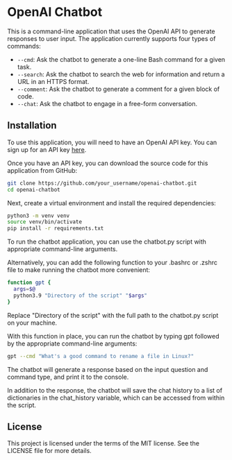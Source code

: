 # OpenAI Chatbot

This is a command-line application that uses the OpenAI API to generate responses to user input. The application currently supports four types of commands:

- `--cmd`: Ask the chatbot to generate a one-line Bash command for a given task.
- `--search`: Ask the chatbot to search the web for information and return a URL in an HTTPS format.
- `--comment`: Ask the chatbot to generate a comment for a given block of code.
- `--chat`: Ask the chatbot to engage in a free-form conversation.

## Installation

To use this application, you will need to have an OpenAI API key. You can sign up for an API key [here](https://beta.openai.com/signup/).

Once you have an API key, you can download the source code for this application from GitHub:

```bash
git clone https://github.com/your_username/openai-chatbot.git
cd openai-chatbot
```

Next, create a virtual environment and install the required dependencies:

```bash
python3 -m venv venv
source venv/bin/activate
pip install -r requirements.txt
```

To run the chatbot application, you can use the chatbot.py script with appropriate command-line arguments.

Alternatively, you can add the following function to your .bashrc or .zshrc file to make running the chatbot more convenient:

```sh
function gpt {
  args=$@
  python3.9 "Directory of the script" "$args"
}
```

Replace "Directory of the script" with the full path to the chatbot.py script on your machine.

With this function in place, you can run the chatbot by typing gpt followed by the appropriate command-line arguments:

```sh
gpt --cmd "What's a good command to rename a file in Linux?"
```

The chatbot will generate a response based on the input question and command type, and print it to the console.

In addition to the response, the chatbot will save the chat history to a list of dictionaries in the chat_history variable, which can be accessed from within the script.

## License
This project is licensed under the terms of the MIT license. See the LICENSE file for more details.
